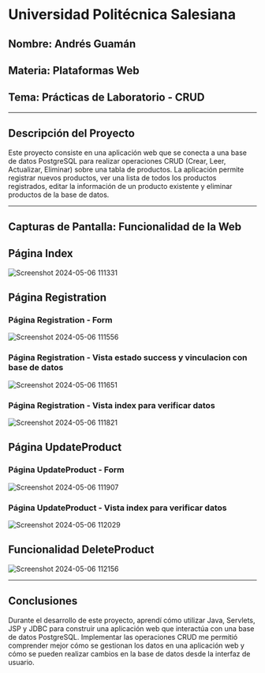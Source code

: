 # Universidad Politécnica Salesiana
## Nombre: Andrés Guamán
## Materia: Plataformas Web
## Tema: Prácticas de Laboratorio - CRUD

---

## Descripción del Proyecto

Este proyecto consiste en una aplicación web que se conecta a una base de datos PostgreSQL para realizar operaciones CRUD (Crear, Leer, Actualizar, Eliminar) sobre una tabla de productos. La aplicación permite registrar nuevos productos, ver una lista de todos los productos registrados, editar la información de un producto existente y eliminar productos de la base de datos.

---

## Capturas de Pantalla: Funcionalidad de la Web

## Página Index

![Screenshot 2024-05-06 111331](https://github.com/landr3s/gojo/assets/99095150/b9bcceaf-d153-4ca5-9762-9b904bc6932a)


## Página Registration
### Página Registration - Form

![Screenshot 2024-05-06 111556](https://github.com/landr3s/gojo/assets/99095150/5ea19f09-f783-4e0a-93a7-ea09c12b4c44)

### Página Registration - Vista estado success y vinculacion con base de datos

![Screenshot 2024-05-06 111651](https://github.com/landr3s/gojo/assets/99095150/1689069c-cc49-4cbf-a6c8-ee595f6fec5e)

### Página Registration - Vista index para verificar datos

![Screenshot 2024-05-06 111821](https://github.com/landr3s/gojo/assets/99095150/a9cff305-6f70-4979-8530-fea0b40e0d10)

## Página UpdateProduct
### Página UpdateProduct - Form

![Screenshot 2024-05-06 111907](https://github.com/landr3s/gojo/assets/99095150/f35fe470-840c-4b06-953a-c291c8b30de0)

### Página UpdateProduct - Vista index para verificar datos

![Screenshot 2024-05-06 112029](https://github.com/landr3s/gojo/assets/99095150/28cfb3c9-4e11-435d-9603-3bcb6012bfbe)


## Funcionalidad DeleteProduct

![Screenshot 2024-05-06 112156](https://github.com/landr3s/gojo/assets/99095150/9b29322b-f6ef-42c4-b225-27fadc018b65)

---

## Conclusiones

Durante el desarrollo de este proyecto, aprendí cómo utilizar Java, Servlets, JSP y JDBC para construir una aplicación web que interactúa con una base de datos PostgreSQL. Implementar las operaciones CRUD me permitió comprender mejor cómo se gestionan los datos en una aplicación web y cómo se pueden realizar cambios en la base de datos desde la interfaz de usuario.

